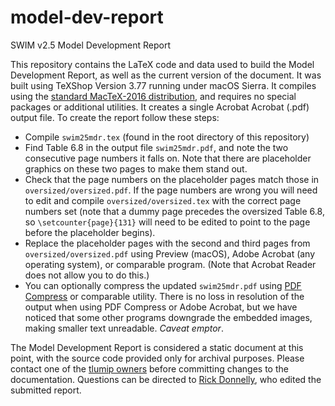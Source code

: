# model-dev-report
SWIM v2.5 Model Development Report

This repository contains the LaTeX code and data used to build the Model Development Report, as well as the current version of the document. It was built using TeXShop Version 3.77 running under macOS Sierra. It compiles using the [standard MacTeX-2016 distribution](https://tug.org/mactex/), and requires no special packages or additional utilities. It creates a single Acrobat Acrobat (.pdf) output file. To create the report follow these steps:

+ Compile `swim25mdr.tex` (found in the root directory of this repository)
+ Find Table 6.8 in the output file `swim25mdr.pdf`, and note the two consecutive page numbers it falls on. Note that there are placeholder graphics on these two pages to make them stand out.
+ Check that the page numbers on the placeholder pages match those in `oversized/oversized.pdf`. If the page numbers are wrong you will need to edit and compile `oversized/oversized.tex` with the correct page numbers set (note that a dummy page precedes the oversized Table 6.8, so `\setcounter{page}{131}` will need to be edited to point to the page before the placeholder begins).
+ Replace the placeholder pages with the second and third pages from `oversized/oversized.pdf` using Preview (macOS), Adobe Acrobat (any operating system), or comparable program. (Note that Acrobat Reader does not allow you to do this.)
+ You can optionally compress the updated `swim25mdr.pdf` using [PDF Compress](https://www.pdfcompress.com) or comparable utility. There is no loss in resolution of the output when using PDF Compress or Adobe Acrobat, but we have noticed that some other programs downgrade the embedded images, making smaller text unreadable. _Caveat emptor_.

The Model Development Report is considered a static document at this point, with the source code provided only for archival purposes. Please contact one of the [tlumip owners](https://github.com/orgs/tlumip/people) before committing changes to the documentation. Questions can be directed to [Rick Donnelly](mailto:rickdonnelly@gmail.com), who edited the submitted report.
